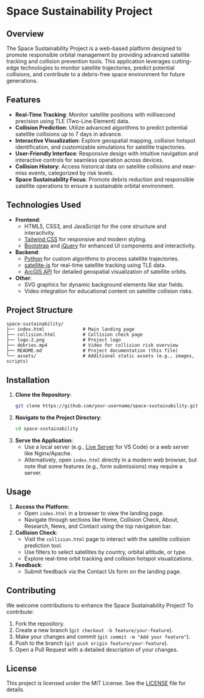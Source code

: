 # Space Sustainability Project

## Overview
The Space Sustainability Project is a web-based platform designed to promote responsible orbital management by providing advanced satellite tracking and collision prevention tools. This application leverages cutting-edge technologies to monitor satellite trajectories, predict potential collisions, and contribute to a debris-free space environment for future generations.

## Features
- **Real-Time Tracking**: Monitor satellite positions with millisecond precision using TLE (Two-Line Element) data.
- **Collision Prediction**: Utilize advanced algorithms to predict potential satellite collisions up to 7 days in advance.
- **Interactive Visualization**: Explore geospatial mapping, collision hotspot identification, and customizable simulations for satellite trajectories.
- **User-Friendly Interface**: Responsive design with intuitive navigation and interactive controls for seamless operation across devices.
- **Collision History**: Access historical data on satellite collisions and near-miss events, categorized by risk levels.
- **Space Sustainability Focus**: Promote debris reduction and responsible satellite operations to ensure a sustainable orbital environment.

## Technologies Used
- **Frontend**:
  - HTML5, CSS3, and JavaScript for the core structure and interactivity.
  - [Tailwind CSS](https://tailwindcss.com/) for responsive and modern styling.
  - [Bootstrap](https://getbootstrap.com/) and [jQuery](https://jquery.com/) for enhanced UI components and interactivity.
- **Backend**:
  - [Python](https://www.python.org/) for custom algorithms to process satellite trajectories.
  - [satellite-js](https://github.com/shashwatak/satellite-js) for real-time satellite tracking using TLE data.
  - [ArcGIS API](https://developers.arcgis.com/) for detailed geospatial visualization of satellite orbits.
- **Other**:
  - SVG graphics for dynamic background elements like star fields.
  - Video integration for educational content on satellite collision risks.

## Project Structure
```
space-sustainability/
├── index.html              # Main landing page
├── collision.html          # Collision check page
├── logo-2.png              # Project logo
├── debries.mp4             # Video for collision risk overview
├── README.md               # Project documentation (this file)
└── assets/                 # Additional static assets (e.g., images, scripts)
```

## Installation
1. **Clone the Repository**:
   ```bash
   git clone https://github.com/your-username/space-sustainability.git
   ```
2. **Navigate to the Project Directory**:
   ```bash
   cd space-sustainability
   ```
3. **Serve the Application**:
   - Use a local server (e.g., [Live Server](https://marketplace.visualstudio.com/items?itemName=ritwickdey.LiveServer) for VS Code) or a web server like Nginx/Apache.
   - Alternatively, open `index.html` directly in a modern web browser, but note that some features (e.g., form submissions) may require a server.

## Usage
1. **Access the Platform**:
   - Open `index.html` in a browser to view the landing page.
   - Navigate through sections like Home, Collision Check, About, Research, News, and Contact using the top navigation bar.
2. **Collision Check**:
   - Visit the `collision.html` page to interact with the satellite collision prediction tool.
   - Use filters to select satellites by country, orbital altitude, or type.
   - Explore real-time orbit tracking and collision hotspot visualizations.
3. **Feedback**:
   - Submit feedback via the Contact Us form on the landing page.

## Contributing
We welcome contributions to enhance the Space Sustainability Project! To contribute:
1. Fork the repository.
2. Create a new branch (`git checkout -b feature/your-feature`).
3. Make your changes and commit (`git commit -m "Add your feature"`).
4. Push to the branch (`git push origin feature/your-feature`).
5. Open a Pull Request with a detailed description of your changes.

## License
This project is licensed under the MIT License. See the [LICENSE](LICENSE) file for details.
